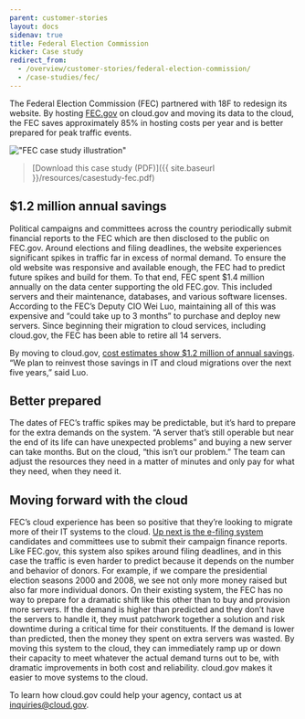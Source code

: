 ```yaml
---
parent: customer-stories
layout: docs
sidenav: true
title: Federal Election Commission
kicker: Case study
redirect_from:
  - /overview/customer-stories/federal-election-commission/
  - /case-studies/fec/
---
```

The Federal Election Commission (FEC) partnered with 18F to redesign its website. By hosting [FEC.gov](https://www.fec.gov/) on cloud.gov and moving its data to the cloud, the FEC saves approximately 85% in hosting costs per year and is better prepared for peak traffic events.

 !["FEC case study illustration"]({{site.baseurl}}/assets/img/fec-case-study-illo.svg)

>[Download this case study (PDF)]({{ site.baseurl }}/resources/casestudy-fec.pdf)


## $1.2 million annual savings

Political campaigns and committees across the country periodically submit financial reports to the FEC which are then disclosed to the public on FEC.gov. Around elections and filing deadlines, the website experiences significant spikes in traffic far in excess of normal demand. To ensure the old website was responsive and available enough, the FEC had to predict future spikes and build for them. To that end, FEC spent $1.4 million annually on the data center supporting the old FEC.gov. This included servers and their maintenance, databases, and various software licenses. According to the FEC’s Deputy CIO Wei Luo, maintaining all of this was expensive and “could take up to 3 months” to purchase and deploy new servers. Since beginning their migration to cloud services, including cloud.gov, the FEC has been able to retire all 14 servers.


By moving to cloud.gov, [cost estimates show $1.2 million of annual savings](http://www.nextgov.com/cloud-computing/2017/03/fec-and-18f-team-save-agency-12m/136598/). “We plan to reinvest those savings in IT and cloud migrations over the next five years,” said Luo.

## Better prepared

The dates of FEC’s traffic spikes may be predictable, but it’s hard to prepare for the extra demands on the system. “A server that’s still operable but near the end of its life can have unexpected problems” and buying a new server can take months. But on the cloud, “this isn’t our problem.” The team can adjust the resources they need in a matter of minutes and only pay for what they need, when they need it.

## Moving forward with the cloud

FEC’s cloud experience has been so positive that they’re looking to migrate more of their IT systems to the cloud. [Up next is the e-filing system](https://www.fec.gov/about/reports-about-fec/agency-operations/e-filing-study-2016/) candidates and committees use to submit their campaign finance reports. Like FEC.gov, this system also spikes around filing deadlines, and in this case the traffic is even harder to predict because it depends on the number and behavior of donors. For example, if we compare the presidential election seasons 2000 and 2008, we see not only more money raised but also far more individual donors. On their existing system, the FEC has no way to prepare for a dramatic shift like this other than to buy and provision more servers. If the demand is higher than predicted and they don’t have the servers to handle it, they must patchwork together a solution and risk downtime during a critical time for their constituents. If the demand is lower than predicted, then the money they spent on extra servers was wasted. By moving this system to the cloud, they can immediately ramp up or down their capacity to meet whatever the actual demand turns out to be, with dramatic improvements in both cost and reliability. cloud.gov makes it easier to move systems to the cloud.

To learn how cloud.gov could help your agency, contact us at [inquiries@cloud.gov](mailto:inquiries@cloud.gov).
